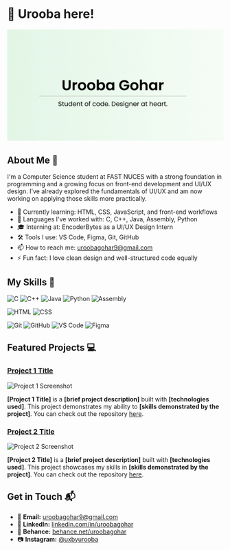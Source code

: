 # 🌼 Urooba here!  

![Banner](https://raw.githubusercontent.com/uroobagh123/uroobagh123/main/banner.jpg)


## About Me 🚀

I'm a Computer Science student at FAST NUCES with a strong foundation in programming and a growing focus on front-end development and UI/UX design. I’ve already explored the fundamentals of UI/UX and am now working on applying those skills more practically.

- 🌱 Currently learning: HTML, CSS, JavaScript, and front-end workflows  
- 🧠 Languages I've worked with: C, C++, Java, Assembly, Python  
- 🎓 Interning at: EncoderBytes as a UI/UX Design Intern  
- 🛠 Tools I use: VS Code, Figma, Git, GitHub  
- 📫 How to reach me: uroobagohar9@gmail.com  
- ⚡ Fun fact: I love clean design and well-structured code equally



## My Skills 🧠

![C](https://img.shields.io/badge/-C-00599C?style=flat-square&logo=c&logoColor=white)
![C++](https://img.shields.io/badge/-C++-00599C?style=flat-square&logo=c%2B%2B&logoColor=white)
![Java](https://img.shields.io/badge/-Java-007396?style=flat-square&logo=java&logoColor=white)
![Python](https://img.shields.io/badge/-Python-3776AB?style=flat-square&logo=python&logoColor=white)
![Assembly](https://img.shields.io/badge/-Assembly-6E4C13?style=flat-square)

![HTML](https://img.shields.io/badge/-HTML-E34F26?style=flat-square&logo=html5&logoColor=white)
![CSS](https://img.shields.io/badge/-CSS-1572B6?style=flat-square&logo=css3&logoColor=white)

![Git](https://img.shields.io/badge/-Git-F05032?style=flat-square&logo=git&logoColor=white)
![GitHub](https://img.shields.io/badge/-GitHub-181717?style=flat-square&logo=github&logoColor=white)
![VS Code](https://img.shields.io/badge/-VS%20Code-007ACC?style=flat-square&logo=visual-studio-code&logoColor=white)
![Figma](https://img.shields.io/badge/-Figma-F24E1E?style=flat-square&logo=figma&logoColor=white)


## Featured Projects 💻

### [Project 1 Title](project_1_link)

![Project 1 Screenshot](project_1_screenshot_url)

**[Project 1 Title]** is a **[brief project description]** built with **[technologies used]**. This project demonstrates my ability to **[skills demonstrated by the project]**. You can check out the repository [here](project_1_repository_link).

### [Project 2 Title](project_2_link)

![Project 2 Screenshot](project_2_screenshot_url)

**[Project 2 Title]** is a **[brief project description]** built with **[technologies used]**. This project showcases my skills in **[skills demonstrated by the project]**. You can check out the repository [here](project_2_repository_link).

## Get in Touch 📬

- 📧 **Email:** [uroobagohar9@gmail.com](mailto:uroobagohar9@gmail.com)
- 💼 **LinkedIn:** [linkedin.com/in/uroobagohar](https://www.linkedin.com/in/uroobagohar)
- 🎨 **Behance:** [behance.net/uroobagohar](https://www.behance.net/uroobagohar)
- 📷 **Instagram:** [@uxbyurooba](https://www.instagram.com/uxbyurooba/)




